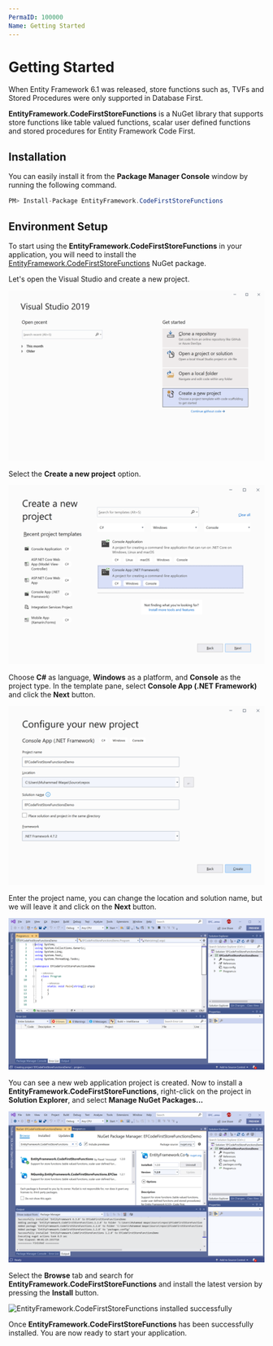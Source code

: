 ```yaml
---
PermaID: 100000
Name: Getting Started
---
```


# Getting Started

When Entity Framework 6.1 was released, store functions such as, TVFs and Stored Procedures were only supported in Database First.

**EntityFramework.CodeFirstStoreFunctions** is a NuGet library that supports store functions like table valued functions, scalar user defined functions and stored procedures for Entity Framework Code First.

## Installation

You can easily install it from the **Package Manager Console** window by running the following command.

```csharp
PM> Install-Package EntityFramework.CodeFirstStoreFunctions
```

## Environment Setup

To start using the **EntityFramework.CodeFirstStoreFunctions** in your application, you will need to install the [EntityFramework.CodeFirstStoreFunctions](https://www.nuget.org/packages/EntityFramework.CodeFirstStoreFunctions) NuGet package.

Let's open the Visual Studio and create a new project.

<img src="images/setup-1.png" alt="Create a new project">

Select the **Create a new project** option.

<img src="images/setup-2.png" alt="Select Console Application template">

Choose **C#** as language, **Windows** as a platform, and **Console** as the project type. In the template pane, select **Console App (.NET Framework)** and click the **Next** button.

<img src="images/setup-3.png" alt="Configure your new project">

Enter the project name, you can change the location and solution name, but we will leave it and click on the **Next** button.  

<img src="images/setup-4.png" alt="Console Application created">

You can see a new web application project is created. Now to install a **EntityFramework.CodeFirstStoreFunctions**, right-click on the project in **Solution Explorer**, and select **Manage NuGet Packages...**

<img src="images/setup-6.png" alt="Install EntityFramework.CodeFirstStoreFunctions">

Select the **Browse** tab and search for **EntityFramework.CodeFirstStoreFunctions** and install the latest version by pressing the **Install** button. 

<img src="images/setup-7.png" alt="EntityFramework.CodeFirstStoreFunctions installed successfully">

Once **EntityFramework.CodeFirstStoreFunctions** has been successfully installed. You are now ready to start your application.
